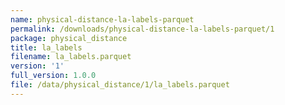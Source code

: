 ```yaml
---
name: physical-distance-la-labels-parquet
permalink: /downloads/physical-distance-la-labels-parquet/1
package: physical_distance
title: la_labels
filename: la_labels.parquet
version: '1'
full_version: 1.0.0
file: /data/physical_distance/1/la_labels.parquet
---
```

